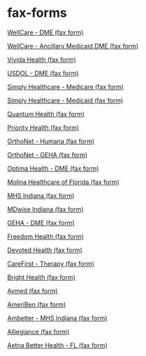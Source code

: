# fax-forms

[WellCare - DME (fax form)](https://fastauth.github.io/fax-forms/WellCare%20-%20DME%20(fax%20form).pdf)

[WellCare - Ancillary Medicaid DME (fax form)](https://fastauth.github.io/fax-forms/WellCare%20-%20Ancillary%20Medicaid%20DME%20(fax%20form).pdf)

[Vivida Health (fax form)](https://fastauth.github.io/fax-forms/Vivida%20Ancillary%Health%20(fax%20form).pdf)

[USDOL - DME (fax form)](https://fastauth.github.io/fax-forms/USDOL%20-%20DME%20(fax%20form).pdf)

[Simply Healthcare - Medicare (fax form)](https://fastauth.github.io/fax-forms/Simply%20Healthcare%20-%20Medicare%20(fax%20form).pdf)

[Simply Healthcare - Medicaid (fax form)](https://fastauth.github.io/fax-forms/Simply%20Healthcare%20-%20Medicaid%20(fax%20form).pdf)

[Quantum Health (fax form)](https://fastauth.github.io/fax-forms/Quantum%20Health%20(fax%20form).pdf)

[Priority Health (fax form)](https://fastauth.github.io/fax-forms/Priority%20Health%20(fax%20form).pdf)

[OrthoNet - Humana (fax form)](https://fastauth.github.io/fax-forms/OrthoNet%20-%20Humana%20(fax%20form).pdf)

[OrthoNet - GEHA (fax form)](https://fastauth.github.io/fax-forms/OrthoNet%20-%20GEHA%20(fax%20form).pdf)

[Optima Health - DME (fax form)](https://fastauth.github.io/fax-forms/Optima%20Health%20-%20DME%20(fax%20form).pdf)

[Molina Healthcare of Florida (fax form)](https://fastauth.github.io/fax-forms/Molina%20Healthcare%20of%20Florida%20(fax%20form).pdf)

[MHS Indiana (fax form)](https://fastauth.github.io/fax-forms/MHS%20Indiana%20(fax%20form).pdf)

[MDwise Indiana (fax form)](https://fastauth.github.io/fax-forms/MDwise%20Indiana%20(fax%20form).pdf)

[GEHA - DME (fax form)](https://fastauth.github.io/fax-forms/GEHA%20-%20DME%20(fax%20form).pdf)

[Freedom Health (fax form)](https://fastauth.github.io/fax-forms/Freedom%20Health%20(fax%20form).pdf)

[Devoted Health (fax form)](https://fastauth.github.io/fax-forms/Devoted%20Health%20(fax%20form).pdf)

[CareFirst - Therapy (fax form)](https://fastauth.github.io/fax-forms/CareFirst%20-%20Therapy%20(fax%20form).pdf)

[Bright Health (fax form)](https://fastauth.github.io/fax-forms/Bright%20Health%20(fax%20form).pdf)

[Avmed (fax form)](https://fastauth.github.io/fax-forms/Avmed%20(fax%20form).pdf)

[AmeriBen (fax form)](https://fastauth.github.io/fax-forms/AmeriBen%20(fax%20form).pdf)

[Ambetter - MHS Indiana (fax form)](https://fastauth.github.io/fax-forms/Ambetter%20-%20MHS%20Indiana%20(fax%20form).pdf)

[Alliegiance (fax form)](https://fastauth.github.io/fax-forms/Allegiance%20(fax%20form).pdf)

[Aetna Better Health - FL (fax form)](https://fastauth.github.io/fax-forms/Aetna%20Better%20Health%20-%20FL%20(fax%20form).pdf)
